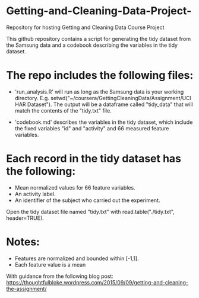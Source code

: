 # Getting-and-Cleaning-Data-Project-
Repository for hosting Getting and Cleaning Data Course Project

This github repository contains a script for generating the tidy dataset from the Samsung data and a codebook describing the variables in the tidy dataset.

The repo includes the following files:
=========================================

- 'run_analysis.R' will run as long as the Samsung data is your working directory. E.g. setwd("~/coursera/GettingCleaningData/Assignment/UCI HAR Dataset"). The output will be a dataframe called "tidy_data" that will match the contents of the "tidy.txt" file.

- 'codebook.md' describes the variables in the tidy dataset, which include the fixed variables "id" and "activity" and 66 measured feature variables. 

Each record in the tidy dataset has the following:
======================================
- Mean normalized values for 66 feature variables. 
- An activity label. 
- An identifier of the subject who carried out the experiment.

Open the tidy dataset file named "tidy.txt" with read.table("./tidy.txt", header=TRUE).


Notes: 
======
- Features are normalized and bounded within [-1,1].
- Each feature value is a mean

With guidance from the following blog post: https://thoughtfulbloke.wordpress.com/2015/09/09/getting-and-cleaning-the-assignment/
